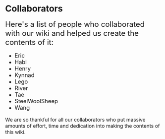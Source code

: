 # Collaborators

<font size=5>Here's a list of people who collaborated with our wiki and helped us create the contents of it:</font>

<font size=4>

* Eric
* Habi
* Henry
* Kynnad
* Lego
* River
* Tae
* SteelWoolSheep
* Wang

</font>

<p class=writingcredit><font size=3>We are so thankful for all our collaborators who put massive amounts of effort, time and dedication into making the contents of this wiki.</font></p>

